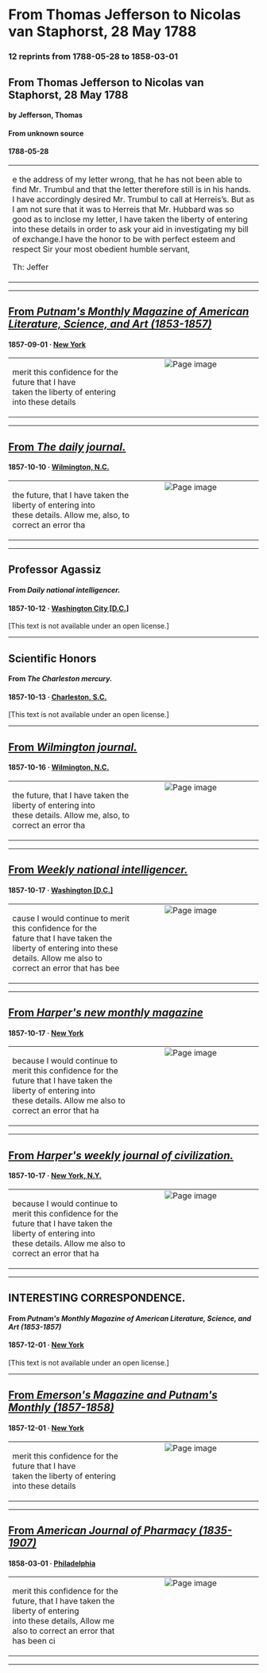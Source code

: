 
# From Thomas Jefferson to Nicolas van Staphorst, 28 May 1788

### 12 reprints from 1788-05-28 to 1858-03-01

## From Thomas Jefferson to Nicolas van Staphorst, 28 May 1788

#### by Jefferson, Thomas

#### From unknown source

#### 1788-05-28

<table style="width: 100%;"><tr><td style="width: 50%">

e the address of my letter wrong, that he has not been able to find Mr. Trumbul and that the letter therefore still is in his hands. I have accordingly desired Mr. Trumbul to call at Herreis’s. But as I am not sure that it was to Herreis that Mr. Hubbard was so good as to inclose my letter, I have taken the liberty of entering into these details in order to ask your aid in investigating my bill of exchange.I have the honor to be with perfect esteem and respect Sir your most obedient humble servant,  
  
Th: Jeffer
</td></tr></table>

---

## [From _Putnam's Monthly Magazine of American Literature, Science, and Art (1853-1857)_](https://archive.org/details/sim_putnams-magazine_1857-09_10_57/page/n480/mode/1up?view=theater)

#### 1857-09-01 &middot; [New York](http://dbpedia.org/resource/New_York_City)

<table style="width: 100%;"><tr><td style="width: 50%">

  
merit this confidence for the future that I have  
taken the liberty of entering into these details
</td><td style="width: 50%; max-height: 75%; margin: auto; display: block;">
<img alt="Page image" src="https://iiif.archive.org/image/iiif/2/sim_putnams-magazine_1857-09_10_57%2Fsim_putnams-magazine_1857-09_10_57_jp2.zip%2Fsim_putnams-magazine_1857-09_10_57_jp2%2Fsim_putnams-magazine_1857-09_10_57_0480.jp2/pct:15.288461538461538,44.65389369592089,37.16346153846154,2.595797280593325/600,/0/default.jpg"/>
</td>
</tr></table>

---

## [From _The daily journal._](https://newspapers.digitalnc.org/lccn/sn84026521/1857-10-10/ed-1/seq-3/)

#### 1857-10-10 &middot; [Wilmington, N.C.](http://dbpedia.org/resource/Wilmington%2C_North_Carolina)

<table style="width: 100%;"><tr><td style="width: 50%">

  
the future, that I have taken the liberty of entering into  
these details. Allow me, also, to correct an error tha
</td><td style="width: 50%; max-height: 75%; margin: auto; display: block;">
<img alt="Page image" src="https://newspapers.digitalnc.org/images/iiif/batch_ncu_DJoWilm6n_ver01%2Fdata%2F1857101001%2F0270.jp2/pct:23.75182786714017,85.86857514638906,18.40401086275329,1.0279765777488614/!600,600/0/default.jpg"/>
</td>
</tr></table>

---

## Professor Agassiz

#### From _Daily national intelligencer._

#### 1857-10-12 &middot; [Washington City [D.C.]](http://dbpedia.org/resource/Washington%2C_D.C.)

[This text is not available under an open license.]

---

## Scientific Honors

#### From _The Charleston mercury._

#### 1857-10-13 &middot; [Charleston, S.C.](http://dbpedia.org/resource/Charleston%2C_South_Carolina)

[This text is not available under an open license.]

---

## [From _Wilmington journal._](https://www.loc.gov/resource/sn84026536/1857-10-16/ed-1/?sp=4)

#### 1857-10-16 &middot; [Wilmington, N.C.](http://dbpedia.org/resource/Wilmington%2C_North_Carolina)

<table style="width: 100%;"><tr><td style="width: 50%">

  
the future, that I have taken the liberty of entering into  
these details. Allow me, also, to correct an error tha
</td><td style="width: 50%; max-height: 75%; margin: auto; display: block;">
<img alt="Page image" src="https://tile.loc.gov/image-services/iiif/service:ndnp:ncu:batch_ncu_lumber_ver01:data:sn84026536:00295879099:1857101601:0172/pct:67.54408713692946,32.87698217275682,14.743257261410788,0.9356840342755836/!600,600/0/default.jpg"/>
</td>
</tr></table>

---

## [From _Weekly national intelligencer._](https://www.loc.gov/resource/sn83045784/1857-10-17/ed-1/?sp=1)

#### 1857-10-17 &middot; [Washington [D.C.]](http://dbpedia.org/resource/Washington%2C_D.C.)

<table style="width: 100%;"><tr><td style="width: 50%">

  
cause I would continue to merit this confidence for the  
fature that I have taken the liberty of entering into these  
details. Allow me also to correct an error that has bee
</td><td style="width: 50%; max-height: 75%; margin: auto; display: block;">
<img alt="Page image" src="https://tile.loc.gov/image-services/iiif/service:ndnp:dlc:batch_dlc_firedrake_ver01:data:sn83045784:00415661629:1857101701:0062/pct:15.08813160987074,80.77981216203396,13.243243243243244,1.3471207665306897/!600,600/0/default.jpg"/>
</td>
</tr></table>

---

## [From _Harper's new monthly magazine_](https://archive.org/details/sim_harpers-magazine_1857-10-17_1_42/page/n5/mode/1up?view=theater)

#### 1857-10-17 &middot; [New York](http://dbpedia.org/resource/New_York_City)

<table style="width: 100%;"><tr><td style="width: 50%">

  
because I would continue to merit this confidence for the  
future that I have taken the liberty of entering into  
these details. Allow me also to correct an error that ha
</td><td style="width: 50%; max-height: 75%; margin: auto; display: block;">
<img alt="Page image" src="https://iiif.archive.org/image/iiif/2/sim_harpers-magazine_1857-10-17_1_42%2Fsim_harpers-magazine_1857-10-17_1_42_jp2.zip%2Fsim_harpers-magazine_1857-10-17_1_42_jp2%2Fsim_harpers-magazine_1857-10-17_1_42_0005.jp2/pct:50.42162698412698,73.88162422573986,19.146825396825395,1.3936682725395733/600,/0/default.jpg"/>
</td>
</tr></table>

---

## [From _Harper's weekly journal of civilization._](https://archive.org/details/sim_harpers-weekly_1857-10-17_1_42/page/n5/mode/1up?view=theater)

#### 1857-10-17 &middot; [New York, N.Y.](http://dbpedia.org/resource/New_York_City)

<table style="width: 100%;"><tr><td style="width: 50%">

  
because I would continue to merit this confidence for the  
future that I have taken the liberty of entering into  
these details. Allow me also to correct an error that ha
</td><td style="width: 50%; max-height: 75%; margin: auto; display: block;">
<img alt="Page image" src="https://iiif.archive.org/image/iiif/2/sim_harpers-weekly_1857-10-17_1_42%2Fsim_harpers-weekly_1857-10-17_1_42_jp2.zip%2Fsim_harpers-weekly_1857-10-17_1_42_jp2%2Fsim_harpers-weekly_1857-10-17_1_42_0005.jp2/pct:50.92547491475889,72.68684795621687,18.87481734047735,1.3853258081067215/600,/0/default.jpg"/>
</td>
</tr></table>

---

## INTERESTING CORRESPONDENCE.

#### From _Putnam's Monthly Magazine of American Literature, Science, and Art (1853-1857)_

#### 1857-12-01 &middot; [New York](http://dbpedia.org/resource/New_York_City)

[This text is not available under an open license.]

---

## [From _Emerson's Magazine and Putnam's Monthly (1857-1858)_](https://archive.org/details/sim_emersons-magazine-and-putnams-monthly_1857-12_5_6/page/n106/mode/1up?view=theater)

#### 1857-12-01 &middot; [New York](http://dbpedia.org/resource/New_York_City)

<table style="width: 100%;"><tr><td style="width: 50%">

  
merit this confidence for the future that I have  
taken the liberty of entering into these details
</td><td style="width: 50%; max-height: 75%; margin: auto; display: block;">
<img alt="Page image" src="https://iiif.archive.org/image/iiif/2/sim_emersons-magazine-and-putnams-monthly_1857-12_5_6%2Fsim_emersons-magazine-and-putnams-monthly_1857-12_5_6_jp2.zip%2Fsim_emersons-magazine-and-putnams-monthly_1857-12_5_6_jp2%2Fsim_emersons-magazine-and-putnams-monthly_1857-12_5_6_0106.jp2/pct:10.471204188481675,44.3621867881549,33.46422338568935,2.3917995444191344/600,/0/default.jpg"/>
</td>
</tr></table>

---

## [From _American Journal of Pharmacy (1835-1907)_](https://archive.org/details/sim_american-journal-of-pharmacy-and-the-sciences_1858-03_30/page/n83/mode/1up?view=theater)

#### 1858-03-01 &middot; [Philadelphia](http://dbpedia.org/resource/Philadelphia)

<table style="width: 100%;"><tr><td style="width: 50%">

  
merit this confidence for the future, that I have taken the liberty of entering  
into these details, Allow me also to correct an error that has been ci
</td><td style="width: 50%; max-height: 75%; margin: auto; display: block;">
<img alt="Page image" src="https://iiif.archive.org/image/iiif/2/sim_american-journal-of-pharmacy-and-the-sciences_1858-03_30%2Fsim_american-journal-of-pharmacy-and-the-sciences_1858-03_30_jp2.zip%2Fsim_american-journal-of-pharmacy-and-the-sciences_1858-03_30_jp2%2Fsim_american-journal-of-pharmacy-and-the-sciences_1858-03_30_0083.jp2/pct:30.737704918032787,75.23053278688525,60.81967213114754,2.5870901639344264/600,/0/default.jpg"/>
</td>
</tr></table>

---

